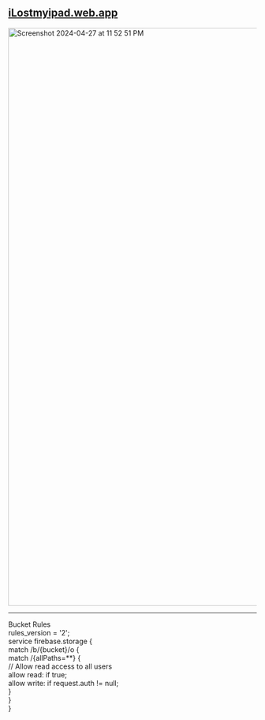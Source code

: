 ## <a href="https://ilostmyipad.web.app">iLostmyipad.web.app</a>
<img width="1170" alt="Screenshot 2024-04-27 at 11 52 51 PM" src="https://github.com/sudo-self/react-firebase-photos/assets/119916323/85d445f5-57f6-42d0-8432-bfd18848e85c"><hr>
Bucket Rules<br>
rules_version = '2';<br>
service firebase.storage {<br>
  match /b/{bucket}/o {<br>
    match /{allPaths=**} {<br>
      // Allow read access to all users<br>
      allow read: if true;<br>
      allow write: if request.auth != null;<br>
    }<br>
  }<br>
}<br>
